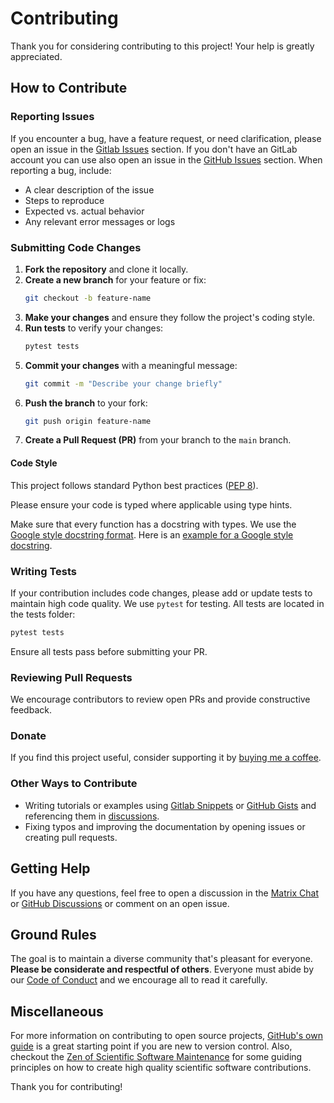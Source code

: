 # Contributing

Thank you for considering contributing to this project! Your help is greatly appreciated.

## How to Contribute

### Reporting Issues
If you encounter a bug, have a feature request, or need clarification, please open an issue in the [Gitlab Issues](https://gitlab.com/markuspichler/swmm_api/-/issues) section. 
If you don't have an GitLab account you can use also open an issue in the [GitHub Issues](https://github.com/MarkusPic/swmm_api/issues) section. 
When reporting a bug, include:

- A clear description of the issue
- Steps to reproduce
- Expected vs. actual behavior
- Any relevant error messages or logs

### Submitting Code Changes
1. **Fork the repository** and clone it locally.
2. **Create a new branch** for your feature or fix:
   ```sh
   git checkout -b feature-name
   ```
3. **Make your changes** and ensure they follow the project's coding style.
4. **Run tests** to verify your changes:
   ```sh
   pytest tests
   ```
5. **Commit your changes** with a meaningful message:
   ```sh
   git commit -m "Describe your change briefly"
   ```
6. **Push the branch** to your fork:
   ```sh
   git push origin feature-name
   ```
7. **Create a Pull Request (PR)** from your branch to the `main` branch.

#### Code Style
This project follows standard Python best practices ([PEP 8](https://pep8.org)).

Please ensure your code is typed where applicable using type hints.

Make sure that every function has a docstring with types. We use the [Google style docstring format](https://google.github.io/styleguide/pyguide.html#s3.8-comments-and-docstrings). Here is an [example for a Google style docstring](https://www.sphinx-doc.org/en/master/usage/extensions/example_google.html).


### Writing Tests
If your contribution includes code changes, please add or update tests to maintain high code quality. We use `pytest` for testing. All tests are located in the tests folder:
```sh
pytest tests
```
Ensure all tests pass before submitting your PR.

### Reviewing Pull Requests
We encourage contributors to review open PRs and provide constructive feedback.

### Donate

If you find this project useful, consider supporting it by [buying me a coffee](https://www.buymeacoffee.com/MarkusP).

### Other Ways to Contribute

* Writing tutorials or examples using [Gitlab Snippets](https://gitlab.com/markuspichler/swmm_api/-/snippets) or [GitHub Gists](https://docs.github.com/en/get-started/writing-on-github/editing-and-sharing-content-with-gists/creating-gists) and referencing them in [discussions](https://github.com/MarkusPic/swmm_api/discussions/categories/show-and-tell).
* Fixing typos and improving the documentation by opening issues or creating pull requests.

## Getting Help
If you have any questions, feel free to open a discussion in the [Matrix Chat](https://matrix.to/#/#swmm-api-python:matrix.org) or [GitHub Discussions](https://github.com/MarkusPic/swmm_api/discussions) or comment on an open issue.


## Ground Rules
The goal is to maintain a diverse community that's pleasant for everyone.
**Please be considerate and respectful of others**. Everyone must abide by our
[Code of Conduct](https://gitlab.com/markuspichler/swmm_api/-/blob/main/code_of_conduct.md)
and we encourage all to read it carefully.

## Miscellaneous
For more information on contributing to open source projects,
[GitHub's own guide](https://opensource.guide/how-to-contribute)
is a great starting point if you are new to version control. Also, checkout the
[Zen of Scientific Software Maintenance](https://jrleeman.github.io/ScientificSoftwareMaintenance/)
for some guiding principles on how to create high quality scientific software
contributions.

Thank you for contributing!
